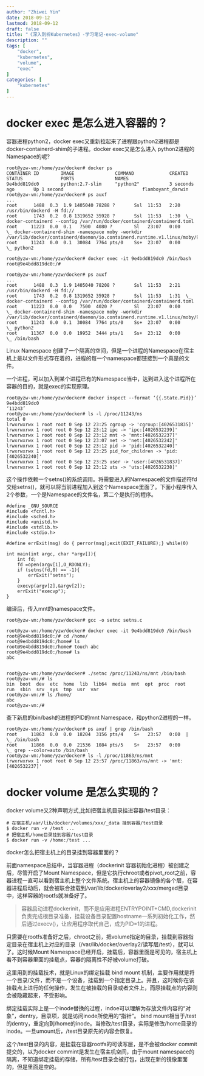 ```yaml
---
author: "Zhiwei Yin"
date: 2018-09-12
lastmod: 2018-09-12
draft: false
title: "《深入剖析Kubernetes》-学习笔记-exec-volume"
description: ""
tags: [
    "docker",
    "kubernetes",
    "volume",
    "exec"
]
categories: [
    "kubernetes"
]
---
```

# docker exec 是怎么进入容器的？  

容器进程python2，docker exec又重新拉起来了进程跟python2进程都是docker-containerd-shim的子进程。docker exec又是怎么进入 python2进程的Namespace的呢?  

```
root@yzw-vm:/home/yzw/docker# docker ps
CONTAINER ID        IMAGE               COMMAND             CREATED             STATUS              PORTS               NAMES
9e4bdd819dc0        python:2.7-slim     "python2"           3 seconds ago       Up 1 second                             flamboyant_darwin
root@yzw-vm:/home/yzw/docker# ps auxf
...
root      1488  0.3  1.9 1405040 78288 ?       Ssl  11:53   2:20 /usr/bin/dockerd -H fd://
root      1743  0.2  0.8 1319652 35928 ?       Ssl  11:53   1:30  \_ docker-containerd --config /var/run/docker/containerd/containerd.toml
root     11223  0.0  0.1   7500  4080 ?        Sl   23:07   0:00      \_ docker-containerd-shim -namespace moby -workdir /var/lib/docker/containerd/daemon/io.containerd.runtime.v1.linux/moby/9e4bdd819dc0b462eb
root     11243  0.0  0.1  30084  7764 pts/0    Ss+  23:07   0:00          \_ python2

root@yzw-vm:/home/yzw/docker# docker exec -it 9e4bdd819dc0 /bin/bash
root@9e4bdd819dc0:/# 

root@yzw-vm:/home/yzw/docker# ps auxf
...
root      1488  0.3  1.9 1405040 78208 ?       Ssl  11:53   2:21 /usr/bin/dockerd -H fd://
root      1743  0.2  0.8 1319652 35928 ?       Ssl  11:53   1:31  \_ docker-containerd --config /var/run/docker/containerd/containerd.toml
root     11223  0.0  0.0   7500  4020 ?        Sl   23:07   0:00      \_ docker-containerd-shim -namespace moby -workdir /var/lib/docker/containerd/daemon/io.containerd.runtime.v1.linux/moby/9e4bdd819dc0b462eb
root     11243  0.0  0.1  30084  7764 pts/0    Ss+  23:07   0:00          \_ python2
root     11367  0.0  0.0  19952  3444 pts/1    Ss+  23:12   0:00          \_ /bin/bash
```
Linux Namespace 创建了一个隔离的空间，但是一个进程的Namespace在宿主机上是以文件形式存在着的，进程的每一个namespace都链接到一个真是的文件。  

一个进程，可以加入到某个进程已有的Namespace当中，达到进入这个进程所在容器的目的，就是exec的实现原理。  

```
root@yzw-vm:/home/yzw/docker# docker inspect --format ‘{{.State.Pid}}’ 9e4bdd819dc0
‘11243’
root@yzw-vm:/home/yzw/docker# ls -l /proc/11243/ns
total 0
lrwxrwxrwx 1 root root 0 Sep 12 23:25 cgroup -> 'cgroup:[4026531835]'
lrwxrwxrwx 1 root root 0 Sep 12 23:12 ipc -> 'ipc:[4026532239]'
lrwxrwxrwx 1 root root 0 Sep 12 23:12 mnt -> 'mnt:[4026532237]'
lrwxrwxrwx 1 root root 0 Sep 12 23:07 net -> 'net:[4026532242]'
lrwxrwxrwx 1 root root 0 Sep 12 23:12 pid -> 'pid:[4026532240]'
lrwxrwxrwx 1 root root 0 Sep 12 23:25 pid_for_children -> 'pid:[4026532240]'
lrwxrwxrwx 1 root root 0 Sep 12 23:25 user -> 'user:[4026531837]'
lrwxrwxrwx 1 root root 0 Sep 12 23:12 uts -> 'uts:[4026532238]'

```
这个操作依赖一个setns()的系统调用。将需要进入的Namespace的文件描述符fd交给setns()，就可以将当前进程加入到这个Namespace里面了。下面小程序传入2个参数，一个是Namespace的文件名，第二个是执行的程序。

```
#define _GNU_SOURCE
#include <fcntl.h>
#include <sched.h>
#include <unistd.h>
#include <stdlib.h>
#include <stdio.h>

#define errExit(msg) do { perror(msg);exit(EXIT_FAILURE);} while(0)

int main(int argc, char *argv[]){
    int fd;
    fd =open(argv[1],O_RDONLY);
    if (setns(fd,0) == -1){
        errExit("setns");
    }
    execvp(argv[2],&argv[2]);
    errExit("execvp");
}
```
编译后，传入mnt的namespace文件。
```
root@yzw-vm:/home/yzw/docker# gcc -o setnc setns.c 

root@yzw-vm:/home/yzw/docker# docker exec -it 9e4bdd819dc0 /bin/bash
root@9e4bdd819dc0:/# cd /home/
root@9e4bdd819dc0:/home# ls
root@9e4bdd819dc0:/home# touch abc
root@9e4bdd819dc0:/home# ls
abc


root@yzw-vm:/home/yzw/docker# ./setnc /proc/11243/ns/mnt /bin/bash
root@yzw-vm:/# ls
bin  boot  dev	etc  home  lib	lib64  media  mnt  opt	proc  root  run  sbin  srv  sys  tmp  usr  var
root@yzw-vm:/# ls /home/
abc
root@yzw-vm:/# 

```

查下新启的bin/bash的进程的PID的mnt Namespace，和python2进程的一样。  

```
root@yzw-vm:/home/yzw/docker# ps axuf | grep /bin/bash
root     11863  0.0  0.0  18204  3156 pts/4    S+   23:57   0:00  |                       \_ /bin/bash
root     11866  0.0  0.0  21536  1084 pts/5    S+   23:57   0:00                          \_ grep --color=auto /bin/bash
root@yzw-vm:/home/yzw/docker# ls -l /proc/11863/ns/mnt 
lrwxrwxrwx 1 root root 0 Sep 12 23:57 /proc/11863/ns/mnt -> 'mnt:[4026532237]'

```
# docker volume 是怎么实现的？

docker volume又2种声明方式,比如把宿主机目录挂进容器/test目录：  

```
# 在宿主机/var/lib/docker/volumes/xxx/_data 挂到容器/test目录
$ docker run -v /test ...
# 把宿主机/home目录挂到容器/test目录
$ docker run -v /home:/test ...
```
docker怎么把宿主机上的目录挂到容器里面的？  

前面namespace总结中，当容器进程（dockerinit 容器初始化进程）被创建之后，尽管开启了Mount Namespace，但是它执行chroot或者pivot_root之前，容器进程一直可以看到宿主机上整个文件系统。宿主机上的容器镜像的各个层，在容器进程启动后，就会被联合挂载到/var/lib/docker/overlay2/xxx/merged目录中，这样容器的rootfs就准备好了。  

> 容器启动进程dockerinit，而不是应用进程ENTRYPOINT+CMD,dockerinit负责完成根目录准备，挂载设备目录配置hostname一系列初始化工作，然后通过execv()，让应用程序取代自己，成为PID=1的进程。  

只需要在rootfs准备好之后，chroot之前，把volume指定的目录，挂载到容器指定目录在宿主机上对应的目录（/var/lib/docker/overlay2/读写层/test），就可以了。这时候Mount Namespace已经开启，挂载后，容器里面是可见的，宿主机上看不到容器里面的挂载点，容器的隔离性不好被volume打破。  

这里用到的挂载技术，就是Linux的绑定挂载 bind mount 机制，主要作用就是将一个目录/文件，而不是一个设备，挂载到一个指定目录上。并且，这时候你在该挂载点上进行的任何操作，发生在被挂载的目录或者文件上，而原挂载点的内容则会被隐藏起来，不受影响。  

绑定挂载实际上是一个inode替换的过程，indoe可以理解为存放文件内容的“对象”，dentry，目录项，就是访问inode所使用的“指针”。 bind mount相当于/test的dentry，重定向到/home的inode。当修改/test目录，实际是修改/home目录的inode。一旦umount后，/test目录原先的内容会恢复。  

这个/test目录的内容，是挂载在容器rootfs的可读写层，是不会被docker commit提交的，以为docker commint是发生在宿主机空间，由于mount namespace的隔离，不知道绑定挂载的存储，所有/test目录会被打包，出现在新的镜像里面的，但是里面是空的。